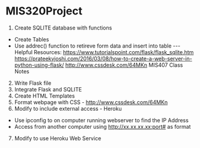 # MIS320Project


1. Create SQLITE database with functions
  - Create Tables
  - Use addrec() function to retireve form data and insert into table
---Helpful Resources: 
https://www.tutorialspoint.com/flask/flask_sqlite.htm
https://prateekvjoshi.com/2016/03/08/how-to-create-a-web-server-in-python-using-flask/
http://www.cssdesk.com/64MKn
MIS407 Class Notes
                  
2. Write Flask file
3. Integrate Flask and SQLITE
4. Create HTML Templates
5. Format webpage with CSS  -  http://www.cssdesk.com/64MKn
6. Modify to include external access - Heroku
  - Use ipconfig to on computer running webserver to find the IP Address
  - Access from another computer using http://xx.xx.xx.xx:port# as format
7. Modify to use Heroku Web Service
